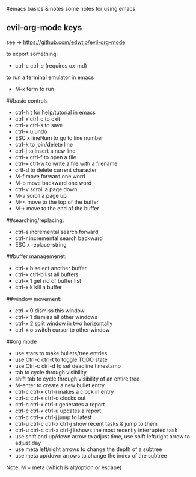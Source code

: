 #emacs basics & notes
some notes for using emacs

## evil-org-mode keys
see -> https://github.com/edwtjo/evil-org-mode

to export something:
* ctrl-c ctrl-e (requires ox-md)

to run a terminal emulator in emacs
* M-x term to run 

##basic controls  
  * ctrl-h t for help/tutorial in emacs
  * ctrl-x ctrl-c to exit
  * ctrl-x ctrl-s to save
  * ctrl-x u undo
  * ESC x lineNum to go to line number
  * ctrl-k to join/delete line
  * ctrl-j to insert a new line
  * ctrl-x ctrl-f to open a file
  * ctrl-x ctrl-w to write a file with a filename
  * crtl-d to delete current character
  * M-f move forward one word
  * M-b move backward one word
  * ctrl-v scroll a page down
  * M-v scroll a page up
  * M-< move to the top of the buffer
  * M-> move to the end of the buffer

##searching/replacing:
  * ctrl-s incremental search forward
  * ctrl-r incremental search backward
  * ESC x replace-string
  
##buffer managemenet:
  * ctrl-x b select another buffer
  * ctrl-x ctrl-b list all buffers
  * ctrl-x 1 get rid of buffer list
  * ctrl-x k kill a buffer
  
##window movement:
  * ctrl-x 0 dismiss this window
  * ctrl-x 1 dismiss all other windows
  * ctrl-x 2 split window in two horizontally
  * ctrl-x o switch cursor to other window

##org mode
  * use stars to make bullets/tree entries
  * use Ctrl-c ctrl-t to toggle TODO state
  * use Ctrl-c ctrl-d to set deadline timestamp
  * tab to cycle through visibility
  * shift tab to cycle through visibility of an entire tree
  * M-enter to create a new bullet entry
  * ctrl-c ctrl-x ctrl-i makes a clock in entry
  * ctrl-c ctrl-x ctrl-o clocks out
  * ctrl-c ctrl-x ctrl-r generates a report
  * ctrl-c ctrl-x ctrl-u updates a report
  * ctrl-c ctrl-x ctrl-j jump to latest
  * ctrl-u ctrl-c ctrl-x ctrl-j show recent tasks & jump to them
  * ctrl-u ctrl-c ctrl-x ctrl-j i shows the most recently interrupted task
  * use shift and up/down arrow to adjust time, use shift left/right arrow to adjust day
  * use meta left/right arrows to change the depth of a subtree 
  * use meta up/down arrows to change the index of the subtree

Note: M = meta (which is alt/option or escape)

